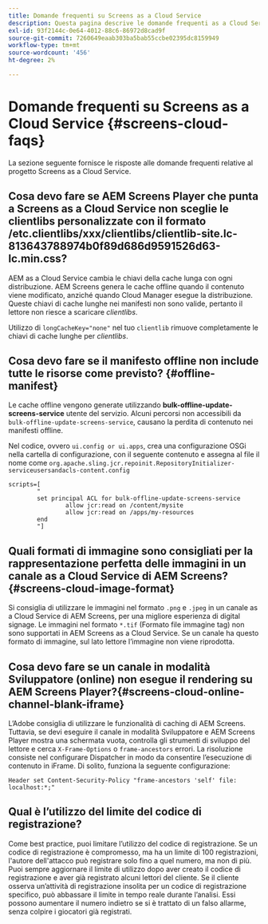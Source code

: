 ```yaml
---
title: Domande frequenti su Screens as a Cloud Service
description: Questa pagina descrive le domande frequenti as a Cloud Service in Screens.
exl-id: 93f2144c-0e64-4012-88c6-86972d8cad9f
source-git-commit: 7260649eaab303ba5bab55ccbe02395dc8159949
workflow-type: tm+mt
source-wordcount: '456'
ht-degree: 2%

---
```


# Domande frequenti su Screens as a Cloud Service {#screens-cloud-faqs}

La sezione seguente fornisce le risposte alle domande frequenti relative al progetto Screens as a Cloud Service.

## Cosa devo fare se AEM Screens Player che punta a Screens as a Cloud Service non sceglie le clientlibs personalizzate con il formato /etc.clientlibs/xxx/clientlibs/clientlib-site.lc-813643788974b0f89d686d9591526d63-lc.min.css?

AEM as a Cloud Service cambia le chiavi della cache lunga con ogni distribuzione. AEM Screens genera le cache offline quando il contenuto viene modificato, anziché quando Cloud Manager esegue la distribuzione. Queste chiavi di cache lunghe nei manifesti non sono valide, pertanto il lettore non riesce a scaricare *clientlibs*.

Utilizzo di `longCacheKey="none"` nel tuo `clientlib` rimuove completamente le chiavi di cache lunghe per *clientlibs*.


## Cosa devo fare se il manifesto offline non include tutte le risorse come previsto? {#offline-manifest}

Le cache offline vengono generate utilizzando **bulk-offline-update-screens-service** utente del servizio. Alcuni percorsi non accessibili da `bulk-offline-update-screens-service`, causano la perdita di contenuto nei manifesti offline.

Nel codice, ovvero `ui.config or ui.apps`, crea una configurazione OSGi nella cartella di configurazione, con il seguente contenuto e assegna al file il nome come `org.apache.sling.jcr.repoinit.RepositoryInitializer-serviceusersandacls-content.config`

```
scripts=[
        "
        set principal ACL for bulk-offline-update-screens-service
                allow jcr:read on /content/mysite
                allow jcr:read on /apps/my-resources
        end
        "] 
```

## Quali formati di immagine sono consigliati per la rappresentazione perfetta delle immagini in un canale as a Cloud Service di AEM Screens?{#screens-cloud-image-format}

Si consiglia di utilizzare le immagini nel formato `.png` e `.jpeg` in un canale as a Cloud Service di AEM Screens, per una migliore esperienza di digital signage.
Le immagini nel formato `*.tif` (Formato file immagine tag) non sono supportati in AEM Screens as a Cloud Service. Se un canale ha questo formato di immagine, sul lato lettore l’immagine non viene riprodotta.

## Cosa devo fare se un canale in modalità Sviluppatore (online) non esegue il rendering su AEM Screens Player?{#screens-cloud-online-channel-blank-iframe}

L’Adobe consiglia di utilizzare le funzionalità di caching di AEM Screens. Tuttavia, se devi eseguire il canale in modalità Sviluppatore e AEM Screens Player mostra una schermata vuota, controlla gli strumenti di sviluppo del lettore e cerca `X-Frame-Options` o `frame-ancestors` errori. La risoluzione consiste nel configurare Dispatcher in modo da consentire l’esecuzione di contenuto in iFrame. Di solito, funziona la seguente configurazione:

```
Header set Content-Security-Policy "frame-ancestors 'self' file: localhost:*;"
```

## Qual è l’utilizzo del limite del codice di registrazione?

Come best practice, puoi limitare l’utilizzo del codice di registrazione. Se un codice di registrazione è compromesso, ma ha un limite di 100 registrazioni, l&#39;autore dell&#39;attacco può registrare solo fino a quel numero, ma non di più. Puoi sempre aggiornare il limite di utilizzo dopo aver creato il codice di registrazione e aver già registrato alcuni lettori del cliente. Se il cliente osserva un’attività di registrazione insolita per un codice di registrazione specifico, può abbassare il limite in tempo reale durante l’analisi. Essi possono aumentare il numero indietro se si è trattato di un falso allarme, senza colpire i giocatori già registrati.
